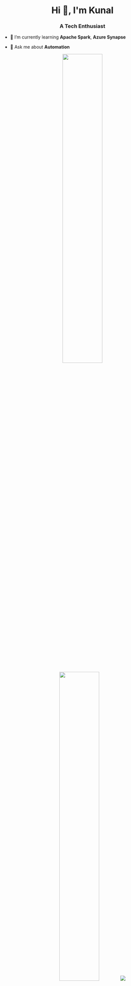 <h1 align="center">Hi 👋, I'm Kunal</h1>
<h3 align="center">A Tech Enthusiast</h3>

- 🌱 I’m currently learning **Apache Spark**, **Azure Synapse**

- 💬 Ask me about **Automation**


<p align="center">
  <img height="50%" width="auto" src ="https://github-readme-stats.vercel.app/api?username=kunalsdas&show_icons=true&count_private=true&theme=darcula&hide_border=true&hide=issues,contribs&bg_color=00000000">
  <img height="50%" width="auto" src ="https://github-readme-stats.vercel.app/api/top-langs/?username=kunalsdas&layout=compact&hide_border=true&theme=darcula&bg_color=00000000&langs_count=6&hide=jupyter%20notebook,tex,css,php">
  <img src ="https://github-readme-streak-stats.herokuapp.com?user=kunalsdas&theme=darcula&hide_border=true&background=FFFFFF00">
  <br>
  <br>
</p>


<h3 align="left">Languages and Tools:</h3>

- Frontend (Angular, React)
- Python ( Flask, Databricks )
- Nodejs
- Devops
- ADF, Synapse Analytics
- Cloud solutions ( AWS, Azure )
